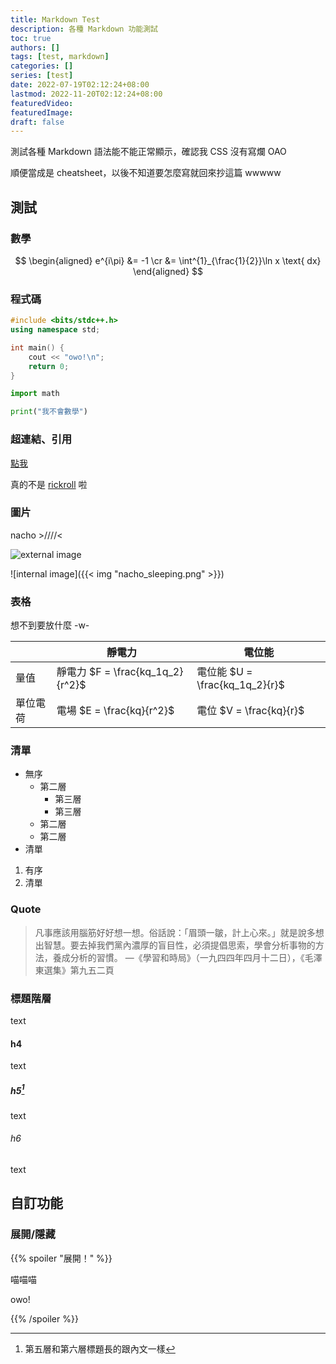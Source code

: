 ```yaml
---
title: Markdown Test
description: 各種 Markdown 功能測試
toc: true
authors: []
tags: [test, markdown]
categories: []
series: [test]
date: 2022-07-19T02:12:24+08:00
lastmod: 2022-11-20T02:12:24+08:00
featuredVideo:
featuredImage:
draft: false
---
```


測試各種 Markdown 語法能不能正常顯示，確認我 CSS 沒有寫爛 OAO

順便當成是 cheatsheet，以後不知道要怎麼寫就回來抄這篇 wwwww

## 測試

### 數學

<!-- note the \cr !!!! -->
$$
\begin{aligned}
    e^{i\pi} &= -1 \cr
             &= \int^{1}_{\frac{1}{2}}\ln x \text{ dx}
\end{aligned}
$$

### 程式碼

```cpp
#include <bits/stdc++.h>
using namespace std;

int main() {
    cout << "owo!\n";
    return 0;
}
```

```py
import math

print("我不會數學")
```

### 超連結、引用

[點我](https://www.youtube.com/watch?v=3B-_kqqWnQI)

真的不是 [rickroll][1] 啦

### 圖片

nacho >////<

![external image](https://stickershop.line-scdn.net/stickershop/v1/product/12126860/LINEStorePC/main.png;compress=true)

![internal image]({{< img "nacho_sleeping.png" >}})

### 表格

想不到要放什麼 -w-

|   | 靜電力 | 電位能 |
|---|---|---|
| 量值 | 靜電力 $F = \frac{kq_1q_2}{r^2}$ | 電位能 $U = \frac{kq_1q_2}{r}$ |
| 單位電荷 | 電場 $E = \frac{kq}{r^2}$ | 電位 $V = \frac{kq}{r}$ |

### 清單

- 無序
  - 第二層
    - 第三層
    - 第三層
  - 第二層
  - 第二層
- 清單

1. 有序
2. 清單

### Quote

> 凡事應該用腦筋好好想一想。俗話說：「眉頭一皺，計上心來。」就是說多想出智慧。要去掉我們黨內濃厚的盲目性，必須提倡思索，學會分析事物的方法，養成分析的習慣。
> —《學習和時局》（一九四四年四月十二日），《毛澤東選集》第九五二頁

### 標題階層

text

#### h4

text

##### h5[^1]

text

###### h6

text

## 自訂功能

### 展開/隱藏

{{% spoiler "展開！" %}}

喵喵喵

owo!

{{% /spoiler %}}

<!-- footnotes -->
[^1]: 第五層和第六層標題長的跟內文一樣

<!-- reference links -->
[1]: https://www.youtube.com/watch?v=dQw4w9WgXcQ
